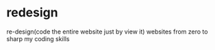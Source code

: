 # redesign
re-design(code the entire website just by view it) websites from zero to sharp my coding skills
